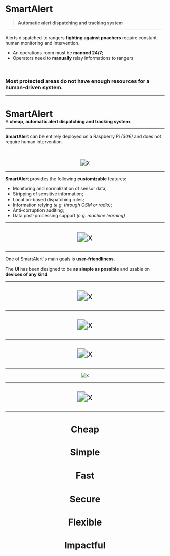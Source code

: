 # SmartAlert

> **Automatic alert dispatching and tracking system**

---

Alerts dispatched to rangers **fighting against poachers**  require constant human monitoring and intervention.

* An operations room must be **manned 24/7**;
* Operators need to **manually** relay informations to rangers

<br>

### Most protected areas do not have enough resources for a human-driven system. 

---

# **SmartAlert**

<div style="margin-top: -20px"<

## A **cheap**, **automatic alert dispatching and tracking system**.

</div>

---

**SmartAlert** can be entirely deployed on a Raspberry Pi *(30£)* and does not require human intervention.

<br>

<center style="zoom: 120%">

![x](./img/pi.jpg)

</center>

---

**SmartAlert** provides the following **customizable** features:

* Monitoring and normalization of sensor data;
* Stripping of sensitive information;
* Location-based dispatching rules;
* Information relying *(e.g. through GSM or radio)*;
* Anti-corruption auditing;
* Data post-processing support *(e.g. machine learning)*

---

<center style="zoom: 200%">

![x](./img/flow2.png)

</center>

---

One of SmartAlert's main goals is **user-friendliness**.

The **UI** has been designed to be **as simple as possible** and usable on **devices of any kind**.

---

<center style="zoom: 200%">

![x](./img/p0.png)

</center>

---

<center style="zoom: 200%">

![x](./img/p3.png)

</center>

---

<center style="zoom: 200%">

![x](./img/p4.png)

</center>

---

<center style="zoom: 95%">

![x](./img/p6.png)

</center>

---

<center style="zoom: 200%">

![x](./img/p5.png)

</center>

---

<center>

# Cheap

# Simple

# Fast
 
# Secure

# Flexible

# Impactful

</center>


